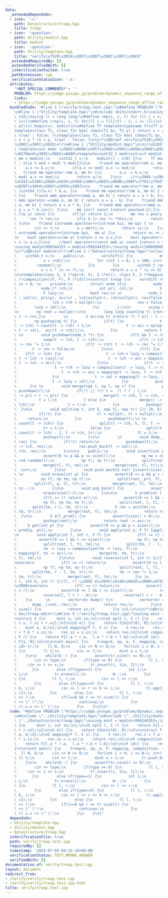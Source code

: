 ```yaml
---
data:
  _extendedDependsOn:
  - icon: ':x:'
    path: Datastructure/treap.hpp
    title: treap
  - icon: ':question:'
    path: Utility/modint.hpp
    title: modint
  - icon: ':question:'
    path: Utility/template.hpp
    title: "verify\u7528\u30C6\u30F3\u30D7\u30EC\u30FC\u30C8"
  _extendedRequiredBy: []
  _extendedVerifiedWith: []
  _isVerificationFailed: true
  _pathExtension: cpp
  _verificationStatusIcon: ':x:'
  attributes:
    '*NOT_SPECIAL_COMMENTS*': ''
    PROBLEM: https://judge.yosupo.jp/problem/dynamic_sequence_range_affine_range_sum
    links:
    - https://judge.yosupo.jp/problem/dynamic_sequence_range_affine_range_sum
  bundledCode: "#line 1 \"verify/treap.test.cpp\"\n#define PROBLEM \"https://judge.yosupo.jp/problem/dynamic_sequence_range_affine_range_sum\"\
    \n#line 1 \"Utility/template.hpp\"\n#include <bits/stdc++.h>\nusing namespace\
    \ std;\nusing ll = long long;\n#define rep(i, s, t) for (ll i = s; i < (ll)(t);\
    \ i++)\n#define rrep(i, s, t) for(ll i = (ll)(t) - 1; i >= (ll)(s); i--)\n#define\
    \ all(x) begin(x), end(x)\n\n#define TT template<typename T>\nTT using vec = vector<T>;\n\
    template<class T1, class T2> bool chmin(T1 &x, T2 y) { return x > y ? (x = y,\
    \ true) : false; }\ntemplate<class T1, class T2> bool chmax(T1 &x, T2 y) { return\
    \ x < y ? (x = y, true) : false; }\n\n/*\n@brief verify\u7528\u30C6\u30F3\u30D7\
    \u30EC\u30FC\u30C8\n*/\n#line 1 \"Utility/modint.hpp\"\n\n//\u52D5\u7684mod :\
    \ template<int mod> \u3092\u6D88\u3057\u3066\u3001\u4E0A\u306E\u65B9\u3067\u5909\
    \u6570mod\u3092\u5BA3\u8A00\ntemplate<uint32_t mod>\nstruct modint{\n    using\
    \ mm = modint;\n    uint32_t x;\n    modint() : x(0) {}\n    TT modint(T a=0)\
    \ : x((a % mod + mod) % mod){}\n\n    friend mm operator+(mm a, mm b) {\n    \
    \    a.x += b.x;\n        if(a.x >= mod) a.x -= mod;\n        return a;\n    }\n\
    \   friend mm operator-(mm a, mm b) {\n        a.x -= b.x;\n        if(a.x >=\
    \ mod) a.x += mod;\n        return a;\n    }\n\n    //+\u3068-\u3060\u3051\u3067\
    \u5341\u5206\u306A\u5834\u5408\u3001\u4EE5\u4E0B\u306F\u7701\u7565\u3057\u3066\
    \u826F\u3044\u3067\u3059\u3002\n\n    friend mm operator*(mm a, mm b) { return\
    \ (uint64_t)(a.x) * b.x; }\n    friend mm operator/(mm a, mm b) { return a * b.inv();\
    \ }\n    friend mm& operator+=(mm& a, mm b) { return a = a + b; }\n    friend\
    \ mm& operator-=(mm& a, mm b) { return a = a - b; }\n    friend mm& operator*=(mm&\
    \ a, mm b) { return a = a * b; }\n    friend mm& operator/=(mm& a, mm b) { return\
    \ a = a * b.inv(); }\n\n    mm inv() const {return pow(mod-2);}\n    mm pow(const\
    \ ll& y) const {\n        if(!y) return 1;\n        mm res = pow(y >> 1);\n  \
    \      res *= res;\n        if(y & 1) res *= *this;\n        return res;\n   \
    \ }\n\n    friend istream& operator>>(istream &is, mm &a) { \n        ll t;\n\
    \        cin >> t;\n        a = mm(t);\n        return is;\n    }\n\n    friend\
    \ ostream& operator<<(ostream &os,  mm a) {\n        return os << a.x;\n    }\n\
    \n    bool operator==(mm a) {return x == a.x;}\n    bool operator!=(mm a) {return\
    \ x != a.x;}\n\n    //bool operator<(const mm& a) const {return x < a.x;}\n};\n\
    \nusing modint998244353 = modint<998244353>;\nusing modint1000000007 = modint<1'000'000'007>;\n\
    \n/*\n@brief modint\n*/\n#line 1 \"Datastructure/treap.hpp\"\nclass xorshift {\n\
    \    uint64_t x;\n    public:\n        xorshift() {\n            mt19937 rnd(chrono::steady_clock::now().time_since_epoch().count());\n\
    \            x = rnd();\n            for (int i = 0; i < 100; i++) {\n       \
    \         random();\n            }\n        }\n        uint64_t random() {\n \
    \           x = x ^ (x << 7);\n            return x = x ^ (x >> 9);\n    }\n};\n\
    \n\ntemplate<class S, S (*op)(S, S), S (*e)(), class F, S (*mapping)(F, S), F\
    \ (*composition)(F, F), F (*id)()>\nstruct treap {\n    xorshift rnd;\n    int\
    \ sz = 0; \n    private:\n        struct node_t{\n            node_t* lch;\n \
    \           node_t* rch;\n            int pri, cnt;\n            S val, acc;\n\
    \            F lazy;\n            bool rev;\n \n            node_t(S v, int p)\
    \ : val(v), pri(p), acc(v) , lch(nullptr), rch(nullptr), rev(false), cnt(1) {\n\
    \                lch = rch = nullptr;\n                rev = false;\n        \
    \        lazy = id();\n            }\n        };\n\n        using np = node_t*;\n\
    \n        np root = nullptr;\n\n        long long count(np t) {return !t ? 0 :\
    \ t -> cnt;}\n        \n        S acc(np t) {return !t ? e() : t -> acc; }\n\n\
    \        np pushup(np t) {\n            if(t) {\n                t -> cnt = count(t\
    \ -> lch) + count(t -> rch) + 1;\n                t -> acc = op(op(acc(t -> lch),\
    \ t -> val),  acc(t -> rch));\n            }\n            return t;\n        }\n\
    \ \n        void pushdown(node_t *t) {\n            if(t && t -> rev) {\n    \
    \            swap(t -> lch, t -> rch);\n                if(t -> lch) t -> lch\
    \ -> rev ^= 1;\n                if(t -> rch) t -> rch -> rev ^= 1;\n         \
    \       t -> rev = false;\n            }\n\n            if(t) {\n            \
    \    if(t -> lch) {\n                    t -> lch-> lazy = composition(t -> lazy,\
    \ t -> lch -> lazy);\n                    t -> lch -> acc = mapping(t -> lazy,\
    \ t -> lch -> acc);\n                }\n\n                if(t -> rch) {\n   \
    \                 t -> rch -> lazy = composition(t -> lazy, t -> rch -> lazy);\n\
    \                    t -> rch -> acc = mapping(t -> lazy, t -> rch -> acc);\n\
    \                }\n                t -> val = mapping(t -> lazy, t -> val);\n\
    \                t -> lazy = id();\n            }\n            pushup(t);\n  \
    \      }\n \n        void merge(np& t, np l, np r) {\n            pushdown(l),\
    \ pushdown(r);\n            if(!l || !r) t =  !l ? r : l;\n            else if(l\
    \ -> pri > r -> pri) {\n                merge(l -> rch, l -> rch, r);\n      \
    \          t = l;\n            } else {\n               merge(r -> lch, l,r ->\
    \ lch);\n               t = r;\n            }\n            pushup(t);\n      \
    \  }\n\n        void split(np t, int k, np& tl, np& tr) {// [0, k) [k, n)\n  \
    \          if(!t) {\n                tl = nullptr, tr = nullptr;\n           \
    \     return;\n            }\n            pushdown(t);\n \n            if(k <=\
    \ count(t -> lch)) {\n                split(t -> lch, k, tl, t -> lch);\n    \
    \            tr = t;\n            }else {\n                split(t -> rch, k -\
    \ count(t -> lch) - 1, t -> rch, tr);\n                tl = t;\n            }\n\
    \            pushup(t);\n        }\n\n        \n        void dump__(np t, vector<S>&\
    \ res) {\n            if(!t) return;\n            pushdown(t);\n            dump__(t\
    \ -> lch, res);\n            res.push_back(t -> val);\n            dump__(t ->\
    \ rch, res);\n        }\n\n\n    public:\n        void insert(int p, S val) {\n\
    \            assert(0 <= p && p <= size());\n            np nw = new node_t(val,\
    \ rnd.random());\n            np tl; np tr;\n            split(root, p, tl, tr);\n\
    \            merge(tl, tl, nw);\n            merge(root, tl, tr);\n          \
    \  sz++;\n        }\n\n        void push_back(S val) {insert(size(), val);}\n\
    \ \n        void erase(int p) {\n            assert(0 <= p && p < size());\n \
    \           np tl; np tm; np tr;\n            split(root, p+1, tl, tm);\n    \
    \        split(tl, p, tl, tr);\n            merge(root, tl, tm);\n           \
    \ sz--;\n        }\n\n        void pop_back() {\n            assert(size()>0);\n\
    \            erase(size()-1);\n        }\n\n\n        S prod(int l, int r) {\n\
    \            if(l >= r) return e();\n            assert(0 <= l && r <= size());\n\
    \            np tl; np tm; np tr;\n            split(root, l, tl, tm);\n     \
    \       split(tm, r-l, tm, tr);\n            S res = acc(tm);\n            merge(tm,\
    \ tm, tr);\n            merge(root, tl, tm);\n            return res;\n      \
    \  }\n\n        S all_prod() {\n            assert(size() > 0);\n            pushdown(root);\n\
    \            pushup(root);\n            return root -> acc;\n        }\n\n   \
    \     S get(int p) {\n            assert(0 <= p && p < size());\n            return\
    \ prod(p, p+1);\n        }\n\n        void apply(int p, F f) {apply(p, p+1, f);}\n\
    \n        void apply(int l, int r, F f) {\n            if(l >= r) return;\n  \
    \          assert(0 <= l && r <= size());\n            np tl; np tm; np tr;\n\
    \            split(root, l, tl, tm);\n            split(tm, r - l, tm, tr);\n\
    \            tm -> lazy = composition(tm -> lazy, f);\n            tm -> acc =\
    \ mapping(f, tm -> acc);\n            merge(tm, tm, tr);\n            merge(root,\
    \ tl, tm);\n        }\n\n\n        void reverse(int l, int r) {//[l, r)\u3092\
    reverse\n            if(l >= r) return;\n            assert(0 <= l && r <= size());\n\
    \            np tl; np tm; np tr;\n            split(root, l, tl, tm);\n     \
    \       split(tm, r - l, tm, tr);\n            tm -> rev ^= 1;\n            merge(tm,\
    \ tm, tr);\n            merge(root, tl, tm);\n        }\n \n        void rotate(int\
    \ l, int m, int r) {//[l, r) \u3092 m\u304C\u5148\u982D\u306B\u6765\u308B\u69D8\
    \u306Breverse\n            if(l >= r) return;\n            assert(l <= m && m\
    \ < r);\n            assert(0 <= l && r <= size());\n            reverse(l, r);\n\
    \            reverse(l, l + r - m);\n            reverse(l + r - m, r);\n    \
    \    }\n      \n        vector<S> dump() {\n            vector<S> res;\n     \
    \       dump__(root, res);\n            return res;\n        }\n\n        int\
    \ size() {\n            return sz;\n        }\n \n};\n\n\n/*\n@brief treap\n@docs\
    \ doc/treap.md\n*/\n#line 5 \"verify/treap.test.cpp\"\nusing mint = modint<998244353>;\n\
    \nstruct S {\n     mint s; int sz;\n};\n\nS op(S l, S r) {\n    return S{l.s +\
    \ r.s, l.sz + r.sz};\n}\n\nS e() {\n    return S{mint(0), 0};\n}\n\nstruct F {\n\
    \    mint a, b;\n};\n\nS mapping(F f, S s) {\n    S res;\n    res.s = f.a * s.s\
    \ + f.b * s.sz;\n    res.sz = s.sz;\n    return res;\n}\n\nF composition(F l,\
    \ F r) {\n    return F{l.a * r.a,  l.a * r.b + l.b};\n}\n\nF id() {\n    return\
    \ F{1, 0};\n}\n\n\nint main() {\n    treap<S, op, e, F, mapping, composition,\
    \ id> tr;\n    ll N, Q;\n    cin >> N >> Q;\n    for(int i = 0; i <= N-1; i++)\
    \ {\n        ll t;\n        cin >> t;\n        mint a = t;\n        tr.push_back(S{a,1});\n\
    \    }\n\n    while(Q--) {\n        assert(tr.size() == N);\n        int type;\n\
    \        cin >> type;\n        if(type == 0) {\n            ll i, x;\n       \
    \     cin >> i >> x;\n            tr.insert(i, S{x, 1});\n            N++;\n \
    \       }\n        else if(type==1) {\n            int i;\n            cin >>\
    \ i;\n            tr.erase(i);\n            N--;\n        }\n        else if(type==2)\
    \ {\n            ll l, r;\n            cin >> l >> r;\n            tr.reverse(l,r);\n\
    \        }\n        else if(type==3) {\n            ll l, r;\n            mint\
    \ b, c;\n            cin >> l >> r >> b >> c;\n            tr.apply(l, r, F{b,\
    \ c});\n        }\n        else {\n            ll l, r;\n            cin >> l\
    \ >> r;\n            if(l==0 && r == tr.size()) {\n                cout << tr.all_prod().s.x\
    \ << \" \";\n                continue;\n            }\n            cout << tr.prod(l,\
    \ r).s.x << \" \";\n        }\n    }\n}\n"
  code: "#define PROBLEM \"https://judge.yosupo.jp/problem/dynamic_sequence_range_affine_range_sum\"\
    \n#include \"../Utility/template.hpp\"\n#include \"../Utility/modint.hpp\"\n#include\
    \ \"../Datastructure/treap.hpp\"\nusing mint = modint<998244353>;\n\nstruct S\
    \ {\n     mint s; int sz;\n};\n\nS op(S l, S r) {\n    return S{l.s + r.s, l.sz\
    \ + r.sz};\n}\n\nS e() {\n    return S{mint(0), 0};\n}\n\nstruct F {\n    mint\
    \ a, b;\n};\n\nS mapping(F f, S s) {\n    S res;\n    res.s = f.a * s.s + f.b\
    \ * s.sz;\n    res.sz = s.sz;\n    return res;\n}\n\nF composition(F l, F r) {\n\
    \    return F{l.a * r.a,  l.a * r.b + l.b};\n}\n\nF id() {\n    return F{1, 0};\n\
    }\n\n\nint main() {\n    treap<S, op, e, F, mapping, composition, id> tr;\n  \
    \  ll N, Q;\n    cin >> N >> Q;\n    for(int i = 0; i <= N-1; i++) {\n       \
    \ ll t;\n        cin >> t;\n        mint a = t;\n        tr.push_back(S{a,1});\n\
    \    }\n\n    while(Q--) {\n        assert(tr.size() == N);\n        int type;\n\
    \        cin >> type;\n        if(type == 0) {\n            ll i, x;\n       \
    \     cin >> i >> x;\n            tr.insert(i, S{x, 1});\n            N++;\n \
    \       }\n        else if(type==1) {\n            int i;\n            cin >>\
    \ i;\n            tr.erase(i);\n            N--;\n        }\n        else if(type==2)\
    \ {\n            ll l, r;\n            cin >> l >> r;\n            tr.reverse(l,r);\n\
    \        }\n        else if(type==3) {\n            ll l, r;\n            mint\
    \ b, c;\n            cin >> l >> r >> b >> c;\n            tr.apply(l, r, F{b,\
    \ c});\n        }\n        else {\n            ll l, r;\n            cin >> l\
    \ >> r;\n            if(l==0 && r == tr.size()) {\n                cout << tr.all_prod().s.x\
    \ << \" \";\n                continue;\n            }\n            cout << tr.prod(l,\
    \ r).s.x << \" \";\n        }\n    }\n}"
  dependsOn:
  - Utility/template.hpp
  - Utility/modint.hpp
  - Datastructure/treap.hpp
  isVerificationFile: true
  path: verify/treap.test.cpp
  requiredBy: []
  timestamp: '2024-07-09 04:15:19+09:00'
  verificationStatus: TEST_WRONG_ANSWER
  verifiedWith: []
documentation_of: verify/treap.test.cpp
layout: document
redirect_from:
- /verify/verify/treap.test.cpp
- /verify/verify/treap.test.cpp.html
title: verify/treap.test.cpp
---
```


